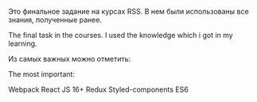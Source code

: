 Это финальное задание на курсах RSS. В нем были использованы все знания, полученные ранее.

The final task in the courses. I used the knowledge which i got in my learning.

Из самых важных можно отметить:

The most important:

Webpack
React JS 16+
Redux
Styled-components
ES6
